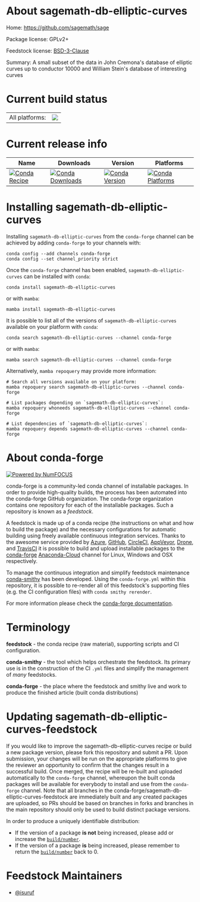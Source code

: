About sagemath-db-elliptic-curves
=================================

Home: https://github.com/sagemath/sage

Package license: GPLv2+

Feedstock license: [BSD-3-Clause](https://github.com/conda-forge/sagemath-db-elliptic-curves-feedstock/blob/main/LICENSE.txt)

Summary: A small subset of the data in John Cremona's database of elliptic curves up
to conductor 10000 and William Stein's database of interesting curves


Current build status
====================


<table><tr><td>All platforms:</td>
    <td>
      <a href="https://dev.azure.com/conda-forge/feedstock-builds/_build/latest?definitionId=1872&branchName=main">
        <img src="https://dev.azure.com/conda-forge/feedstock-builds/_apis/build/status/sagemath-db-elliptic-curves-feedstock?branchName=main">
      </a>
    </td>
  </tr>
</table>

Current release info
====================

| Name | Downloads | Version | Platforms |
| --- | --- | --- | --- |
| [![Conda Recipe](https://img.shields.io/badge/recipe-sagemath--db--elliptic--curves-green.svg)](https://anaconda.org/conda-forge/sagemath-db-elliptic-curves) | [![Conda Downloads](https://img.shields.io/conda/dn/conda-forge/sagemath-db-elliptic-curves.svg)](https://anaconda.org/conda-forge/sagemath-db-elliptic-curves) | [![Conda Version](https://img.shields.io/conda/vn/conda-forge/sagemath-db-elliptic-curves.svg)](https://anaconda.org/conda-forge/sagemath-db-elliptic-curves) | [![Conda Platforms](https://img.shields.io/conda/pn/conda-forge/sagemath-db-elliptic-curves.svg)](https://anaconda.org/conda-forge/sagemath-db-elliptic-curves) |

Installing sagemath-db-elliptic-curves
======================================

Installing `sagemath-db-elliptic-curves` from the `conda-forge` channel can be achieved by adding `conda-forge` to your channels with:

```
conda config --add channels conda-forge
conda config --set channel_priority strict
```

Once the `conda-forge` channel has been enabled, `sagemath-db-elliptic-curves` can be installed with `conda`:

```
conda install sagemath-db-elliptic-curves
```

or with `mamba`:

```
mamba install sagemath-db-elliptic-curves
```

It is possible to list all of the versions of `sagemath-db-elliptic-curves` available on your platform with `conda`:

```
conda search sagemath-db-elliptic-curves --channel conda-forge
```

or with `mamba`:

```
mamba search sagemath-db-elliptic-curves --channel conda-forge
```

Alternatively, `mamba repoquery` may provide more information:

```
# Search all versions available on your platform:
mamba repoquery search sagemath-db-elliptic-curves --channel conda-forge

# List packages depending on `sagemath-db-elliptic-curves`:
mamba repoquery whoneeds sagemath-db-elliptic-curves --channel conda-forge

# List dependencies of `sagemath-db-elliptic-curves`:
mamba repoquery depends sagemath-db-elliptic-curves --channel conda-forge
```


About conda-forge
=================

[![Powered by
NumFOCUS](https://img.shields.io/badge/powered%20by-NumFOCUS-orange.svg?style=flat&colorA=E1523D&colorB=007D8A)](https://numfocus.org)

conda-forge is a community-led conda channel of installable packages.
In order to provide high-quality builds, the process has been automated into the
conda-forge GitHub organization. The conda-forge organization contains one repository
for each of the installable packages. Such a repository is known as a *feedstock*.

A feedstock is made up of a conda recipe (the instructions on what and how to build
the package) and the necessary configurations for automatic building using freely
available continuous integration services. Thanks to the awesome service provided by
[Azure](https://azure.microsoft.com/en-us/services/devops/), [GitHub](https://github.com/),
[CircleCI](https://circleci.com/), [AppVeyor](https://www.appveyor.com/),
[Drone](https://cloud.drone.io/welcome), and [TravisCI](https://travis-ci.com/)
it is possible to build and upload installable packages to the
[conda-forge](https://anaconda.org/conda-forge) [Anaconda-Cloud](https://anaconda.org/)
channel for Linux, Windows and OSX respectively.

To manage the continuous integration and simplify feedstock maintenance
[conda-smithy](https://github.com/conda-forge/conda-smithy) has been developed.
Using the ``conda-forge.yml`` within this repository, it is possible to re-render all of
this feedstock's supporting files (e.g. the CI configuration files) with ``conda smithy rerender``.

For more information please check the [conda-forge documentation](https://conda-forge.org/docs/).

Terminology
===========

**feedstock** - the conda recipe (raw material), supporting scripts and CI configuration.

**conda-smithy** - the tool which helps orchestrate the feedstock.
                   Its primary use is in the construction of the CI ``.yml`` files
                   and simplify the management of *many* feedstocks.

**conda-forge** - the place where the feedstock and smithy live and work to
                  produce the finished article (built conda distributions)


Updating sagemath-db-elliptic-curves-feedstock
==============================================

If you would like to improve the sagemath-db-elliptic-curves recipe or build a new
package version, please fork this repository and submit a PR. Upon submission,
your changes will be run on the appropriate platforms to give the reviewer an
opportunity to confirm that the changes result in a successful build. Once
merged, the recipe will be re-built and uploaded automatically to the
`conda-forge` channel, whereupon the built conda packages will be available for
everybody to install and use from the `conda-forge` channel.
Note that all branches in the conda-forge/sagemath-db-elliptic-curves-feedstock are
immediately built and any created packages are uploaded, so PRs should be based
on branches in forks and branches in the main repository should only be used to
build distinct package versions.

In order to produce a uniquely identifiable distribution:
 * If the version of a package **is not** being increased, please add or increase
   the [``build/number``](https://docs.conda.io/projects/conda-build/en/latest/resources/define-metadata.html#build-number-and-string).
 * If the version of a package **is** being increased, please remember to return
   the [``build/number``](https://docs.conda.io/projects/conda-build/en/latest/resources/define-metadata.html#build-number-and-string)
   back to 0.

Feedstock Maintainers
=====================

* [@isuruf](https://github.com/isuruf/)

